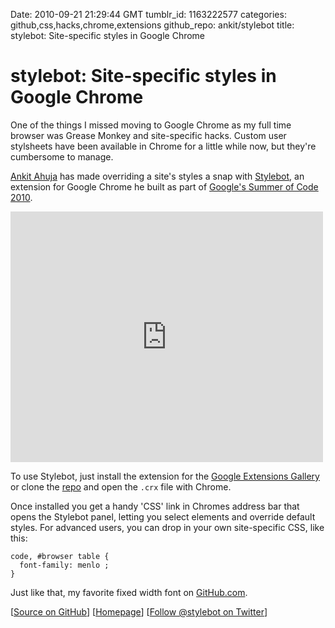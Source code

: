 Date: 2010-09-21 21:29:44 GMT
tumblr_id: 1163222577
categories: github,css,hacks,chrome,extensions
github_repo: ankit/stylebot
title: stylebot: Site-specific styles in Google Chrome

# stylebot: Site-specific styles in Google Chrome

One of the things I missed moving to Google Chrome as my full time browser was Grease Monkey and site-specific hacks. Custom user stylsheets have been available in Chrome for a little while now, but they're cumbersome to manage.

[Ankit Ahuja](http://github.com/ankit) has made overriding a site's styles a snap with [Stylebot](http://github.com/ankit/stylebot), an extension for Google Chrome he built as part of [Google's Summer of Code 2010](http://socghop.appspot.com/).

<iframe class="youtube-player" type="text/html" width="500" height="401" src="http://www.youtube.com/embed/eEqlJ_u9ys4" frameborder="0"></iframe>

To use Stylebot, just install the extension for the [Google Extensions Gallery](https://chrome.google.com/extensions/detail/oiaejidbmkiecgbjeifoejpgmdaleoha) or clone the [repo](http://github.com/ankit/stylebot) and open the `.crx` file with Chrome.

Once installed you get a handy 'CSS' link in Chromes address bar that opens the Stylebot panel, letting you select elements and override default styles. For advanced users, you can drop in your own site-specific CSS, like this:

    code, #browser table {
      font-family: menlo ;
    }

Just like that, my favorite fixed width font on [GitHub.com](http://github.com).

[[Source on GitHub](http://github.com/ankit/stylebot)] [[Homepage](http://stylebot.me)] [[Follow @stylebot on Twitter](http://twitter.com/stylebot)]

